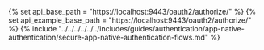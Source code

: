 {% set api_base_path = "https://localhost:9443/oauth2/authorize/" %}
{% set api_example_base_path = "https://localhost:9443/oauth2/authorize/" %}
{% include "../../../../../../includes/guides/authentication/app-native-authentication/secure-app-native-authentication-flows.md" %}